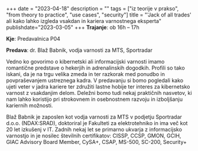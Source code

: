 +++
date = "2023-04-18"
description = ""
tags = ["iz teorije v prakso", "from theory to practice", "use cases", "security"]
title = "'Jack of all trades' ali kako lahko izgleda vsakdan in kariera varnostnega eksperta"
publishdate="2023-03-05"
+++
**Trajanje**: ob 16h – 17h

**Kje**: Predavalnica P04

**Predava**: dr. Blaž Babnik, vodja varnosti za MTS, Sportradar

Vedno ko govorimo o kibernetski ali informacijski varnosti imamo romantične predstave o hekerjih in adrenalinskih dogodkih. Profili so tako iskani, da je na trgu velika zmeda in ter razkorak med ponudbo in povpraševanjem ustreznega kadra. V predavanju si bomo pogledali kako ujeti veter v jadra kariere ter združiti lastne hobije ter interes za kibernetsko varnost z vsakdanjim delom. Deležni bomo tudi nekaj praktičnih nasvetov, ki nam lahko koristijo pri strokovnem in osebnostnem razvoju in izboljšanju kariernih možnosti.

<!--more-->

Blaž Babnik je zaposlen kot vodja varnosti za MTS v podjetju Sportradar d.o.o. (NDAX:SRAD), doktoriral je Fakulteti za elektrotehniko in ima več kot 20 let izkušenj v IT. Zadnih nekaj let se primarno ukvarja z informacijsko varnostjo in je nosilec številnih certifikatov: CISSP, CCSP, GMON, GCIH, GIAC Advisory Board Member, CySA+, CSAP, MS-500, SC-200, Security+
